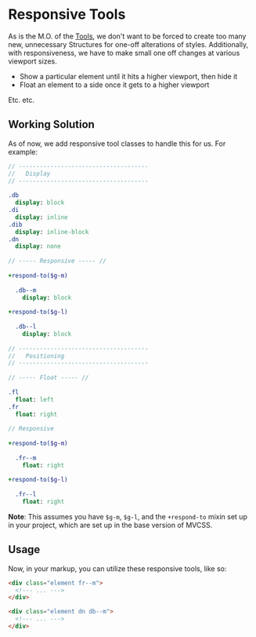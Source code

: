 Responsive Tools
================

As is the M.O. of the [Tools](http://mvcss.github.io/foundation/tools), we don't want to be forced to create too many new, unnecessary Structures for one-off alterations of styles. Additionally, with responsiveness, we have to make small one off changes at various viewport sizes.

- Show a particular element until it hits a higher viewport, then hide it
- Float an element to a side once it gets to a higher viewport

Etc. etc.

Working Solution
----------------

As of now, we add responsive tool classes to handle this for us. For example:

```sass
// -------------------------------------
//   Display
// -------------------------------------
 
.db
  display: block
.di
  display: inline
.dib
  display: inline-block
.dn
  display: none
 
// ----- Responsive ----- //
 
+respond-to($g-m)
 
  .db--m
    display: block
 
+respond-to($g-l)
 
  .db--l
    display: block
 
// -------------------------------------
//   Positioning
// -------------------------------------
 
// ----- Float ----- //
 
.fl
  float: left
.fr
  float: right
 
// Responsive
 
+respond-to($g-m)
 
  .fr--m
    float: right
 
+respond-to($g-l)
 
  .fr--l
    float: right
```

**Note**: This assumes you have `$g-m`, `$g-l`, and the `+respond-to` mixin set up in your project, which are set up in the base version of MVCSS.

Usage
-----

Now, in your markup, you can utilize these responsive tools, like so:

```html
<div class="element fr--m">
  <!--- ... --->
</div>
```

```html
<div class="element dn db--m">
  <!--- ... --->
</div>
```
